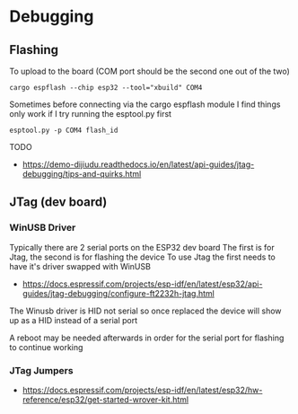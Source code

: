 # Debugging

## Flashing

To upload to the board (COM port should be the second one out of the two)
```
cargo espflash --chip esp32 --tool="xbuild" COM4
```

Sometimes before connecting via the cargo espflash module I find things only work if I try running the esptool.py first
```
esptool.py -p COM4 flash_id
```


TODO

  * https://demo-dijiudu.readthedocs.io/en/latest/api-guides/jtag-debugging/tips-and-quirks.html


## JTag (dev board)

### WinUSB Driver

Typically there are 2 serial ports on the ESP32 dev board
The first is for Jtag, the second is for flashing the device
To use Jtag the first needs to have it's driver swapped with WinUSB

  * https://docs.espressif.com/projects/esp-idf/en/latest/esp32/api-guides/jtag-debugging/configure-ft2232h-jtag.html

The Winusb driver is HID not serial
so once replaced the device will show up as a HID instead of a serial port

A reboot may be needed afterwards in order for the serial port for flashing to continue working

### JTag Jumpers

  * https://docs.espressif.com/projects/esp-idf/en/latest/esp32/hw-reference/esp32/get-started-wrover-kit.html
